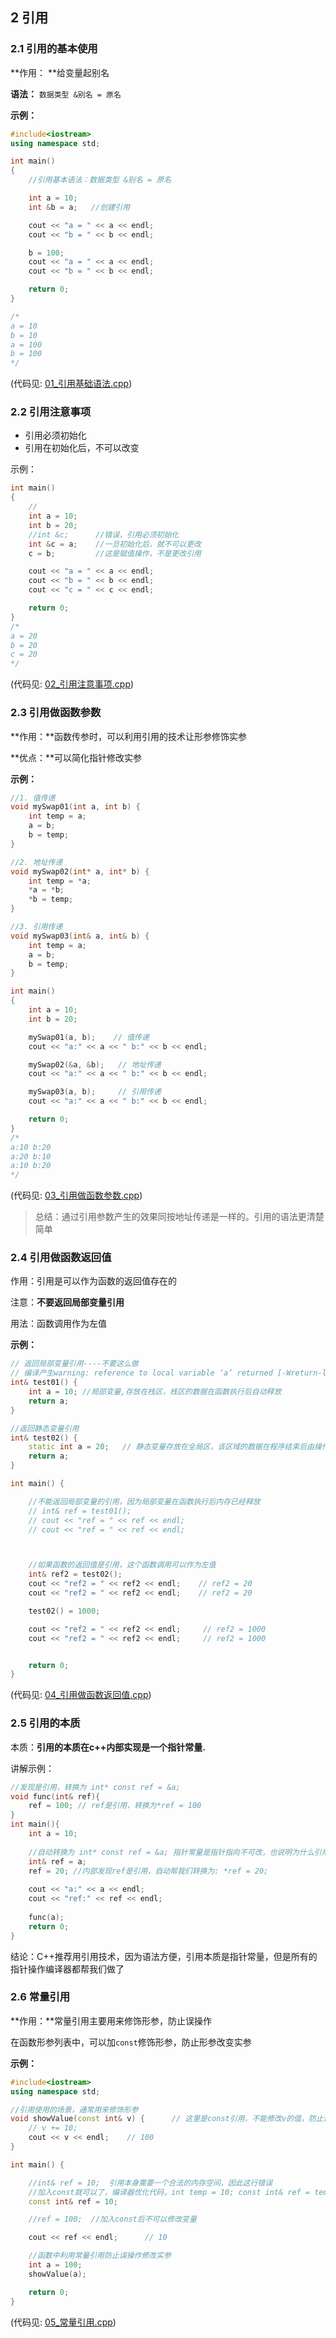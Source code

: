 ## 2 引用

### 2.1 引用的基本使用

**作用： **给变量起别名

**语法：** `数据类型 &别名 = 原名`



**示例：**

```C++
#include<iostream>
using namespace std;

int main()
{
    //引用基本语法：数据类型 &别名 = 原名

    int a = 10;
    int &b = a;   //创建引用

    cout << "a = " << a << endl;
    cout << "b = " << b << endl;

    b = 100;
    cout << "a = " << a << endl;
    cout << "b = " << b << endl;

    return 0;
}

/*
a = 10
b = 10
a = 100
b = 100
*/
```

(代码见: [01_引用基础语法.cpp](./01_引用基础语法.cpp))





### 2.2 引用注意事项

* 引用必须初始化
* 引用在初始化后，不可以改变

示例：

```C++
int main()
{
    // 
    int a = 10;
    int b = 20;
    //int &c;      //错误，引用必须初始化
    int &c = a;    //一旦初始化后，就不可以更改
    c = b;         //这是赋值操作，不是更改引用

    cout << "a = " << a << endl;
    cout << "b = " << b << endl;
    cout << "c = " << c << endl;

    return 0;
}
/*
a = 20
b = 20
c = 20
*/
```

(代码见: [02_引用注意事项.cpp](./02_引用注意事项.cpp))



### 2.3 引用做函数参数

**作用：**函数传参时，可以利用引用的技术让形参修饰实参

**优点：**可以简化指针修改实参



**示例：**

```C++
//1. 值传递
void mySwap01(int a, int b) {
    int temp = a;
    a = b;
    b = temp;
}

//2. 地址传递
void mySwap02(int* a, int* b) {
    int temp = *a;
    *a = *b;
    *b = temp;
}

//3. 引用传递
void mySwap03(int& a, int& b) {
    int temp = a;
    a = b;
    b = temp;
}

int main()
{
    int a = 10;
    int b = 20;

    mySwap01(a, b);    // 值传递
    cout << "a:" << a << " b:" << b << endl;

    mySwap02(&a, &b);   // 地址传递
    cout << "a:" << a << " b:" << b << endl;

    mySwap03(a, b);     // 引用传递
    cout << "a:" << a << " b:" << b << endl;

    return 0;
}
/*
a:10 b:20
a:20 b:10
a:10 b:20
*/
```

(代码见: [03_引用做函数参数.cpp](./03_引用做函数参数.cpp))

> 总结：通过引用参数产生的效果同按地址传递是一样的。引用的语法更清楚简单





### 2.4 引用做函数返回值

作用：引用是可以作为函数的返回值存在的



注意：**不要返回局部变量引用**

用法：函数调用作为左值



**示例：**

```C++
// 返回局部变量引用----不要这么做
// 编译产生warning: reference to local variable ‘a’ returned [-Wreturn-local-addr]
int& test01() {
    int a = 10; //局部变量,存放在栈区，栈区的数据在函数执行后自动释放
    return a;
}

//返回静态变量引用
int& test02() {
    static int a = 20;   // 静态变量存放在全局区，该区域的数据在程序结束后由操作系统释放
    return a;
}

int main() {

    //不能返回局部变量的引用，因为局部变量在函数执行后内存已经释放
    // int& ref = test01();
    // cout << "ref = " << ref << endl;
    // cout << "ref = " << ref << endl;



    //如果函数的返回值是引用，这个函数调用可以作为左值
    int& ref2 = test02();
    cout << "ref2 = " << ref2 << endl;    // ref2 = 20
    cout << "ref2 = " << ref2 << endl;    // ref2 = 20

    test02() = 1000;

    cout << "ref2 = " << ref2 << endl;     // ref2 = 1000
    cout << "ref2 = " << ref2 << endl;     // ref2 = 1000


    return 0;
}
```

(代码见: [04_引用做函数返回值.cpp](./04_引用做函数返回值.cpp))



### 2.5 引用的本质

本质：**引用的本质在c++内部实现是一个指针常量.**

讲解示例：

```C++
//发现是引用，转换为 int* const ref = &a;
void func(int& ref){
    ref = 100; // ref是引用，转换为*ref = 100
}
int main(){
    int a = 10;
    
    //自动转换为 int* const ref = &a; 指针常量是指针指向不可改，也说明为什么引用不可更改
    int& ref = a; 
    ref = 20; //内部发现ref是引用，自动帮我们转换为: *ref = 20;
    
    cout << "a:" << a << endl;
    cout << "ref:" << ref << endl;
    
    func(a);
    return 0;
}
```

结论：C++推荐用引用技术，因为语法方便，引用本质是指针常量，但是所有的指针操作编译器都帮我们做了





### 2.6 常量引用

**作用：**常量引用主要用来修饰形参，防止误操作

在函数形参列表中，可以加`const`修饰形参，防止形参改变实参



**示例：**

```C++
#include<iostream>
using namespace std;

//引用使用的场景，通常用来修饰形参
void showValue(const int& v) {      // 这里是const引用，不能修改v的值，防止误操作修改了v和a的值
    // v += 10;
    cout << v << endl;    // 100
}

int main() {

    //int& ref = 10;  引用本身需要一个合法的内存空间，因此这行错误
    //加入const就可以了，编译器优化代码，int temp = 10; const int& ref = temp;
    const int& ref = 10;

    //ref = 100;  //加入const后不可以修改变量

    cout << ref << endl;      // 10

    //函数中利用常量引用防止误操作修改实参
    int a = 100;
    showValue(a);

    return 0;
}
```

(代码见: [05_常量引用.cpp](./05_常量引用.cpp))



